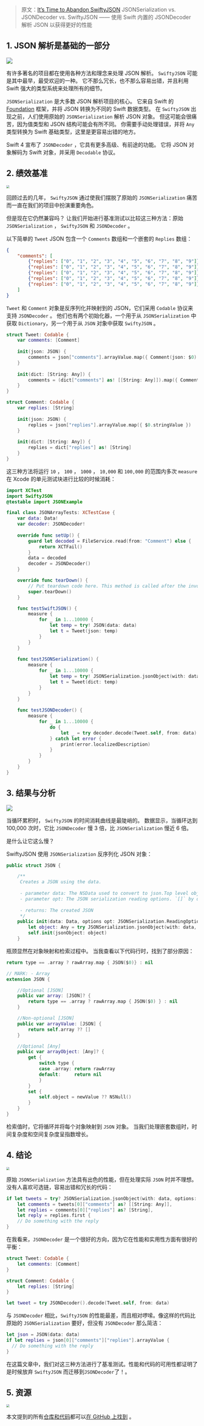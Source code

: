> 原文：[It’s Time to Abandon SwiftyJSON](https://betterprogramming.pub/time-to-abandon-swiftyjson-switch-jsondecoder-codable-407f9988daec)
> JSONSerialization vs. JSONDecoder vs. SwiftyJSON —— 使用 Swift 内置的 JSONDecoder 解析 JSON 以获得更好的性能



## 1. JSON 解析是基础的一部分

![](https://miro.medium.com/max/1400/0*dimasCJZK4A_X2_6)

有许多著名的项目都在使用各种方法和理念来处理 JSON 解析。 `SwiftyJSON` 可能是其中最早，最受欢迎的一种。 它不那么冗长，也不那么容易出错，并且利用 Swift 强大的类型系统来处理所有的细节。

`JSONSerialization` 是大多数 JSON 解析项目的核心。 它来自 Swift 的 [Foundation](https://developer.apple.com/documentation/foundation) 框架，并将 JSON 转换为不同的 Swift 数据类型。 在 `SwiftyJSON`  出现之前，人们使用原始的 `JSONSerialization` 解析 JSON 对象。 但这可能会很痛苦，因为值类型和 JSON 结构可能会有所不同。 你需要手动处理错误，并将 `Any` 类型转换为 Swift 基础类型，这里是更容易出错的地方。

Swift 4 宣布了 `JSONDecoder` ，它具有更多高级、有前途的功能。 它将 JSON 对象解码为 Swift 对象，并采用 `Decodable` 协议。



## 2. 绩效基准

<img src="https://miro.medium.com/max/1400/0*8tWVrqLe7yQwjeMc" style="zoom: 50%;" />

回顾过去的几年， `SwiftyJSON` 通过使我们摆脱了原始的 `JSONSerialization` 痛苦而一直在我们的项目中扮演重要角色。

但是现在它仍然兼容吗？ 让我们开始进行基准测试以比较这三种方法：原始 `JSONSerialization` ， `SwiftyJSON` 和 `JSONDecoder` 。

以下简单的 `Tweet` JSON 包含一个 `Comments` 数组和一个嵌套的 `Replies` 数组：

```json
{
    "comments": [
        {"replies": ["0", "1", "2", "3", "4", "5", "6", "7", "8", "9"]},
        {"replies": ["0", "1", "2", "3", "4", "5", "6", "7", "8", "9"]},
        {"replies": ["0", "1", "2", "3", "4", "5", "6", "7", "8", "9"]},
        {"replies": ["0", "1", "2", "3", "4", "5", "6", "7", "8", "9"]},
        {"replies": ["0", "1", "2", "3", "4", "5", "6", "7", "8", "9"]}
    ]
}
```

`Tweet` 和 `Comment` 对象是反序列化并映射到的 JSON，它们采用 `Codable` 协议来支持 `JSONDecoder` 。 他们也有两个初始化器，一个用于从 `JSONSerialization` 中获取 `Dictionary`，另一个用于从 `JSON` 对象中获取 `SwiftyJSON` 。

```swift
struct Tweet: Codable {
    var comments: [Comment]
    
    init(json: JSON) {
        comments = json["comments"].arrayValue.map({ Comment(json: $0) })
    }
    
    init(dict: [String: Any]) {
        comments = (dict["comments"] as! [[String: Any]]).map({ Comment(dict: $0) })
    }
}

struct Comment: Codable {
    var replies: [String]
    
    init(json: JSON) {
        replies = json["replies"].arrayValue.map({ $0.stringValue })
    }
    
    init(dict: [String: Any]) {
        replies = dict["replies"] as! [String]
    }
}
```

这三种方法将运行 `10` ， `100` ， `1000` ， `10,000` 和 `100,000` 的范围内多次 `measure` 在 Xcode 的单元测试块进行比较的时候消耗：

```swift
import XCTest
import SwiftyJSON
@testable import JSONExample

final class JSONArrayTests: XCTestCase {
    var data: Data!
    var decoder: JSONDecoder!
    
    override func setUp() {
        guard let decoded = FileService.read(from: "Comment") else {
            return XCTFail()
        }
        data = decoded
        decoder = JSONDecoder()
    }

    override func tearDown() {
        // Put teardown code here. This method is called after the invocation of each test method in the class.
        super.tearDown()
    }

    func testSwiftJSON() {
        measure {
            for _ in 1...10000 {
                let temp = try! JSON(data: data)
                let t = Tweet(json: temp)
            }
        }
    }
    
    func testJSONSerialization() {
        measure {
            for _ in 1...10000 {
                let temp = try! JSONSerialization.jsonObject(with: data, options: .allowFragments) as! [String: Any]
                let t = Tweet(dict: temp)
            }
        }
    }
    
    func testJSONDecoder() {
        measure {
            for _ in 1...10000 {
                do {
                    let _ = try decoder.decode(Tweet.self, from: data)
                } catch let error {
                    print(error.localizedDescription)
                }
            }
        }
    }
}
```



## 3. 结果与分析

![](https://miro.medium.com/max/1400/1*3qMQW0PGSMbBge2mhCeC3Q.png)

当循环累积时， `SwiftyJSON` 的时间消耗曲线是最陡峭的。 数据显示，当循环达到 100,000 次时，它比 `JSONDecoder` 慢 3 倍，比 `JSONSerialization` 慢近 6 倍。

是什么让它这么慢？

SwiftyJSON 使用 `JSONSerialization` 反序列化 JSON 对象：

```swift
public struct JSON {

	/**
	 Creates a JSON using the data.
	
	 - parameter data: The NSData used to convert to json.Top level object in data is an NSArray or NSDictionary
	 - parameter opt: The JSON serialization reading options. `[]` by default.
	
	 - returns: The created JSON
	 */
    public init(data: Data, options opt: JSONSerialization.ReadingOptions = []) throws {
        let object: Any = try JSONSerialization.jsonObject(with: data, options: opt)
        self.init(jsonObject: object)
    }
```

瓶颈显然在对象映射和检索过程中。 当我查看以下代码行时，找到了部分原因：

```swift
return type == .array ? rawArray.map { JSON($0)} : nil
```

```swift
// MARK: - Array
extension JSON {

    //Optional [JSON]
    public var array: [JSON]? {
        return type == .array ? rawArray.map { JSON($0) } : nil
    }

    //Non-optional [JSON]
    public var arrayValue: [JSON] {
        return self.array ?? []
    }

    //Optional [Any]
    public var arrayObject: [Any]? {
        get {
            switch type {
            case .array: return rawArray
            default:     return nil
            }
        }
        set {
            self.object = newValue ?? NSNull()
        }
    }
}
```

检索值时，它将循环并将每个对象映射到 `JSON` 对象。 当我们处理嵌套数组时，时间复杂度和空间复杂度呈指数增长。



## 4. 结论

<img src="https://miro.medium.com/max/1400/0*d_-w3kz8u4yDTAkp" style="zoom:50%;" />



原始 `JSONSerialization` 方法具有出色的性能，但在处理实际 `JSON` 时并不理想。 没有人喜欢可选链，容易出错和冗长的代码：

```swift
if let tweets = try? JSONSerialization.jsonObject(with: data, options: .allowFragments) as? [[String: Any]],
    let comments = tweets[0]["comments"] as? [[String: Any]],
    let replies = comments[0]["replies"] as? [String],
    let reply = replies.first {
    // Do something with the reply
}
```

在我看来，`JSONDecoder` 是一个很好的方向，因为它在性能和实用性方面有很好的平衡：

```swift
struct Tweet: Codable {
    let comments: [Comment]
}

struct Comment: Codable {
    let replies: [String]
}

let tweet = try JSONDecoder().decode(Tweet.self, from: data)
```

与 `JSONDecoder` 相比，`SwiftyJSON` 的性能最差，而且相对啰嗦。像这样的代码比原始的 `JSONSerialization` 要好，但没有 `JSONDecoder` 那么简洁：

```swift
let json = JSON(data: data)
if let replies = json[0]["comments"]["replies"].arrayValue {
  // Do something with the reply
}
```

在这篇文章中，我们对这三种方法进行了基准测试。性能和代码的可用性都证明了是时候放弃 `SwiftyJSON` 而迁移到`JSONDecoder`了！。

## 5. 资源

<img src="https://miro.medium.com/max/1400/0*LrLb4J5Bo7RXR7vp" style="zoom:50%;" />



本文提到的所有[仓库和代码](https://github.com/SwiftyJSON/SwiftyJSON)都可以[在 GitHub 上找到](https://github.com/ericleiyang/JSONExample) 。











